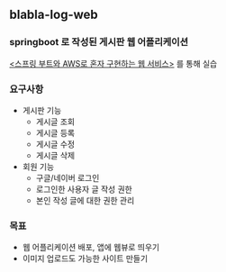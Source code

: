 ## blabla-log-web

### springboot 로 작성된 게시판 웹 어플리케이션
[<스프링 부트와 AWS로 혼자 구현하는 웹 서비스>](https://www.aladin.co.kr/shop/wproduct.aspx?ItemId=218568947)
를 통해 실습

### 요구사항
- 게시판 기능
  - 게시글 조회
  - 게시글 등록
  - 게시글 수정
  - 게시글 삭제
- 회원 기능
  - 구글/네이버 로그인
  - 로그인한 사용자 글 작성 권한
  - 본인 작성 글에 대한 권한 관리


### 목표
- 웹 어플리케이션 배포, 앱에 웹뷰로 띄우기
- 이미지 업로드도 가능한 사이트 만들기